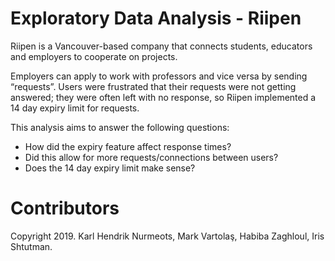 # Exploratory Data Analysis - Riipen
Riipen is a Vancouver-based company that connects students, educators and employers to cooperate on projects. 

Employers can apply to work with professors and vice versa by sending “requests”. Users were frustrated that their requests were not getting answered; they were often left with no response, so Riipen implemented a 14 day expiry limit for requests.

This analysis aims to answer the following questions: 
- How did the expiry feature affect response times? 
- Did this allow for more requests/connections between users? 
- Does the 14 day expiry limit make sense?

# Contributors
Copyright 2019. Karl Hendrik Nurmeots, Mark Vartolaş, Habiba Zaghloul, Iris Shtutman.
